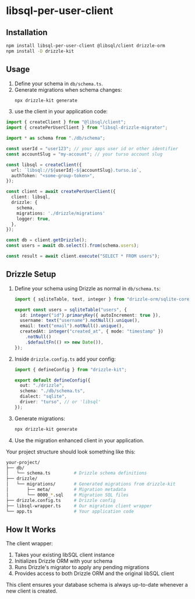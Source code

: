 # libsql-per-user-client

## Installation

```bash
npm install libsql-per-user-client @libsql/client drizzle-orm
npm install -D drizzle-kit
```

## Usage

1. Define your schema in `db/schema.ts`.
2. Generate migrations when schema changes:
   ```bash
   npx drizzle-kit generate
   ```
3. use the client in your application code:

```ts
import { createClient } from "@libsql/client";
import { createPerUserClient } from "libsql-drizzle-migrator";

import * as schema from "./db/schema";

const userId = "user123"; // your apps user id or other identifier
const accountSlug = "my-account"; // your turso account slug

const libsql = createClient({
  url: `libsql://${userId}-${accountSlug}.turso.io`,
  authToken: "<some-group-token>",
});

const client = await createPerUserClient({
  client: libsql,
  drizzle: {
    schema,
    migrations: './drizzle/migrations'
    logger: true,
  },
});

const db = client.getDrizzle();
const users = await db.select().from(schema.users);

const result = await client.execute("SELECT * FROM users");
```

## Drizzle Setup

1. Define your schema using Drizzle as normal in `db/schema.ts`:

   ```ts
   import { sqliteTable, text, integer } from "drizzle-orm/sqlite-core";

   export const users = sqliteTable("users", {
     id: integer("id").primaryKey({ autoIncrement: true }),
     username: text("username").notNull().unique(),
     email: text("email").notNull().unique(),
     createdAt: integer("created_at", { mode: "timestamp" })
       .notNull()
       .$defaultFn(() => new Date()),
   });
   ```

2. Inside `drizzle.config.ts` add your config:

   ```ts
   import { defineConfig } from "drizzle-kit";

   export default defineConfig({
     out: "./drizzle",
     schema: "./db/schema.ts",
     dialect: "sqlite",
     driver: "turso", // or 'libsql'
   });
   ```

3. Generate migrations:

   ```bash
   npx drizzle-kit generate
   ```

4. Use the migration enhanced client in your application.

Your project structure should look something like this:

```bash
your-project/
├── db/
│   └── schema.ts         # Drizzle schema definitions
├── drizzle/
│   └── migrations/       # Generated migrations from drizzle-kit
│       ├── meta/         # Migration metadata
│       └── 0000_*.sql    # Migration SQL files
├── drizzle.config.ts     # Drizzle config
├── libsql-wrapper.ts     # Our migration client wrapper
└── app.ts                # Your application code
```

## How It Works

The client wrapper:

1. Takes your existing libSQL client instance
2. Initializes Drizzle ORM with your schema
3. Runs Drizzle's migrator to apply any pending migrations
4. Provides access to both Drizzle ORM and the original libSQL client

This client ensures your database schema is always up-to-date whenever a new client is created.
